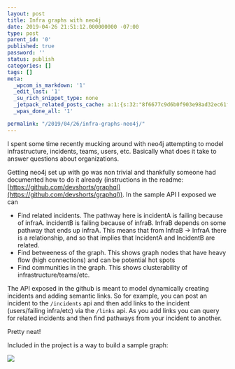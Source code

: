 ```yaml
---
layout: post
title: Infra graphs with neo4j
date: 2019-04-26 21:51:12.000000000 -07:00
type: post
parent_id: '0'
published: true
password: ''
status: publish
categories: []
tags: []
meta:
  _wpcom_is_markdown: '1'
  _edit_last: '1'
  _su_rich_snippet_type: none
  _jetpack_related_posts_cache: a:1:{s:32:"8f6677c9d6b0f903e98ad32ec61f8deb";a:2:{s:7:"expires";i:1561804019;s:7:"payload";a:3:{i:0;a:1:{s:2:"id";i:4899;}i:1;a:1:{s:2:"id";i:4673;}i:2;a:1:{s:2:"id";i:4167;}}}}
  _wpas_done_all: '1'

permalink: "/2019/04/26/infra-graphs-neo4j/"
---
```

I spent some time recently mucking around with neo4j attempting to model infrastructure, incidents, teams, users, etc. Basically what does it take to answer questions about organizations.

Getting neo4j set up with go was non trivial and thankfully someone had documented how to do it already (instructions in the readme: [https://github.com/devshorts/graphql](https://github.com/devshorts/graphql)). In the sample API I exposed we can

- Find related incidents. The pathway here is incidentA is failing because of infraA. incidentB is failing because of infraB. InfraB depends on some pathway that ends up infraA. This means that from InfraB -\> InfraA there is a relationship, and so that implies that IncidentA and IncidentB are related. 
- Find betweeness of the graph. This shows graph nodes that have heavy flow (high connections) and can be potential hot spots
- Find communities in the graph. This shows clusterability of infrastructure/teams/etc.

The API exposed in the github is meant to model dynamically creating incidents and adding semantic links. So for example, you can post an incident to the `/incidents` api and then add links to the incident (users/failing infra/etc) via the `/links` api. As you add links you can query for related incidents and then find pathways from your incident to another.

Pretty neat!

Included in the project is a way to build a sample graph:

![](http://onoffswitch.net/wp-content/uploads/2019/04/graph-6.png)

